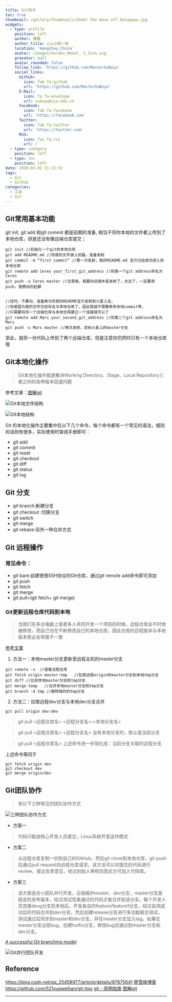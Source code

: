 ```yaml
---
title: Git命令
toc: true
thumbnail: /gallery/thumbnails/Under the Wave off Kanagawa.jpg
widgets:
  - type: profile
    position: left
    author: 博雅
    author_title: zju小硕一枚
    location: 'Hangzhou,China'
    avatar: /images/Golden_Medal_-1_Icon.svg
    gravatar: null
    avatar_rounded: false
    follow_link: 'https://github.com/MasterXuBoya'
    social_links:
      Github:
        icon: fab fa-github
        url: 'https://github.com/MasterXuBoya'
      E-Mail:
        icon: fa fa-envelope
        url: xuboya@zju.edu.cn
      Facebook:
        icon: fab fa-facebook
        url: 'https://facebook.com'
      Twitter:
        icon: fab fa-twitter
        url: 'https://twitter.com'
      RSS:
        icon: fas fa-rss
        url: /
  - type: category
    position: left
  - type: toc
    position: left
date: 2020-03-02 21:23:31
tags:
  - Git
  - Github
categories:
  - 工具
  - Git
---
```

## Git常用基本功能
git init, git add 和git commit 都是前期的准备, 相当于将你本地的文件都上传到了本地仓库，但是还没有像远端仓库提交；
<!--more-->
```
git init //初始化一个git的本地仓库
git add README.md //将我的文件装上武器，准备发射
git commit -m “first commit” //第一次发射，我的README.md 宝贝已经成功进入到本地仓库
git remote add Ceres your_first_git_address //将第一个git address命名为Ceres
git push -u Ceres master //注意咯，我要向远端木星发射了，太远了，一定要用push，很费劲的赶脚
 
 
//这时，不要动，准备再次将我的README宝贝发射到火星上去，
//但是因为我的文件已经存在与本地仓库了，因此我就不需要再多余地commit等，
//只需要将另一个远端仓库与本地仓库建立一个连接就可以了
git remote add Mars your_second_git_address //将第二个git address命名为Mars
git push -u Mars master //再次发射，目标火星上的master分支
```
至此，就将一份代码上传到了两个远端仓库，但是注意你仍然时只有一个本地仓库哦

## Git本地化操作

> Git本地化操作就是解决Working Directory、Stage、Local Repository三者之间的各种版本回退问题

参考文章：[图解git](http://marklodato.github.io/visual-git-guide/index-zh-cn.html)

![Git本地文件结构](Git命令/0.jpg)

![Git本地结构](Git命令/GitIllustration.png)

Git 的本地化操作主要集中在以下几个命令，每个命令都有一个常见的语法，细则的话则有很多，实际使用时查阅手册即可：
+ git add
+ git commit
+ git reset
+ git checkout
+ git diff
+ git status
+ git log

## Git 分支

+ git branch:新建分支
+ git checkout :切换分支
+ git switch
+ git merge
+ git rebase:另外一种合并方式

## Git 远程操作

### 常见命令：

+ git bare:自建使用SSH协议的Git仓库，通过git remote add命令即可添加
+ git push
+ git fetch
+ git merge
+ git pull=(git fetch+ git merge)

### Git更新远程仓库代码到本地

> 当我们在多台电脑上或者多人共同开发一个项目的时候，远程仓库会不时地被修改，而自己也在不断修改自己的本地仓库，因此仓库的远程版本与本地版本势必会导致不一致

[参考文章](https://www.cnblogs.com/sxy370921/p/11734612.html)

1. 方法一：本地master分支更新至远程主机的master分支

```
git remote -v  //查看远程仓库
git fetch origin master:tmp   //拉取远程origin的master分支到本地tmp分支
git diff //比较本地master分支和tmp分支
git merge temp   //合并本地master分支和tmp分支
git branch -d tmp //删除临时的tmp分支
```

2. 方法二：拉取远程dev分支与本地dev分支合并

```
git pull origin dev:dev
```

> git pull <远程仓库名> <远程分支名>:<本地分支名>

> git pull <远程仓库名> <远程分支名>     没有本地分支时，默认是当前分支

> git pull <远程仓库名>      上述命令进一步简化成：当前分支关联的远程分支


上述命令等同于

```
git fetch origin dev
git checkout dev
git merge origin/dev
```

## Git团队协作

> 有以下三种常见的团队协作方式

![三种团队协作方式](Git命令/GitCopperation.png)

+ 方案一

> 代码只能由核心开发人员提交，Linux系统开发运作模式

+ 方案二

> 从远程仓库复制一份到自己的GitHub，然后git clone到本地仓库，git push后通过pull request向远程仓库请求。该方法可以对提交的代码进行review，提出宝贵意见，经过创始人审核同意后方可加入代码库。

+ 方案三

> 该方案适合小团队并行开发，云端维护master、dev分支，master分支是稳定的发布版本，经过测试完美通过的代码才能合并到该分支。每个开发人员克隆devg分支到本地后，开发各自的feature/feature1分支，经过自测成功后的代码合并到dev分支。然后创建release分支进行多功能联合测试，测试通过后同步到master和dev分支，并在master分支加入tag。如果在master分支出现bug，创建hotfix分支，修改bug后通过到master分支和dev分支。

[A successful Git branching model](https://nvie.com/posts/a-successful-git-branching-model/)

![Git并行团队开发](Git命令/GitCopperation3.png)
## Reference

<https://blog.csdn.net/qq_25458977/article/details/87875641>
[廖雪峰博客](https://www.liaoxuefeng.com/wiki/896043488029600/897271968352576)
<https://github.com/521xueweihan/git-tips>
[git - 简明指南](http://rogerdudler.github.io/git-guide/index.zh.html)
[图解git](http://marklodato.github.io/visual-git-guide/index-zh-cn.html)

---
